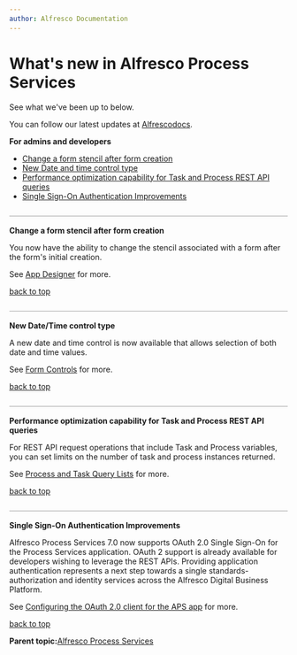 ```yaml
---
author: Alfresco Documentation
---
```


# What's new in Alfresco Process Services

See what we've been up to below.

You can follow our latest updates at [Alfrescodocs](https://twitter.com/Alfrescodocs).

**For admins and developers**

-   [Change a form stencil after form creation](whats-new.md#1)
-   [New Date and time control type](whats-new.md#3)
-   [Performance optimization capability for Task and Process REST API queries](whats-new.md#2)
-   [Single Sign-On Authentication Improvements](whats-new.md#4)

![](../images/hr.png)

**Change a form stencil after form creation**

You now have the ability to change the stencil associated with a form after the form's initial creation.

See [App Designer](../topics/App_Designer_app.md) for more.

[back to top](whats-new.md#)

![](../images/hr.png)

**New Date/Time control type**

A new date and time control is now available that allows selection of both date and time values.

See [Form Controls](../concepts/ps-form-controls.md) for more.

[back to top](whats-new.md#)

![](../images/hr.png)

**Performance optimization capability for Task and Process REST API queries**

For REST API request operations that include Task and Process variables, you can set limits on the number of task and process instances returned.

See [Process and Task Query Lists](../concepts/config_process_task_limit.md) for more.

[back to top](whats-new.md#)

![](../images/hr.png)

**Single Sign-On Authentication Improvements**

Alfresco Process Services 7.0 now supports OAuth 2.0 Single Sign-On for the Process Services application. OAuth 2 support is already available for developers wishing to leverage the REST APIs. Providing application authentication represents a next step towards a single standards-authorization and identity services across the Alfresco Digital Business Platform.

See [Configuring the OAuth 2.0 client for the APS app](../concepts/ps-app-config-OAuth-client.md) for more.

[back to top](whats-new.md#)

**Parent topic:**[Alfresco Process Services](../concepts/welcome.md)

